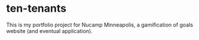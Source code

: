 # ten-tenants
This is my portfolio project for Nucamp Minneapolis, a gamification of goals website (and eventual application). 
